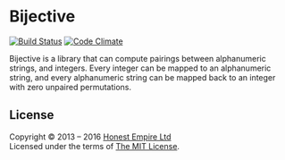 # Bijective

[![Build Status](https://secure.travis-ci.org/honestempire/bijective.png?branch=master)](http://travis-ci.org/honestempire/bijective)
[![Code Climate](https://codeclimate.com/github/honestempire/bijective.png)](https://codeclimate.com/github/honestempire/bijective)

Bijective is a library that can compute pairings between alphanumeric strings,
and integers. Every integer can be mapped to an alphanumeric string, and every
alphanumeric string can be mapped back to an integer with zero unpaired
permutations.

## License

Copyright © 2013 – 2016 [Honest Empire Ltd](http://www.honestempire.com)  
Licensed under the terms of [The MIT License](LICENSE.md).
